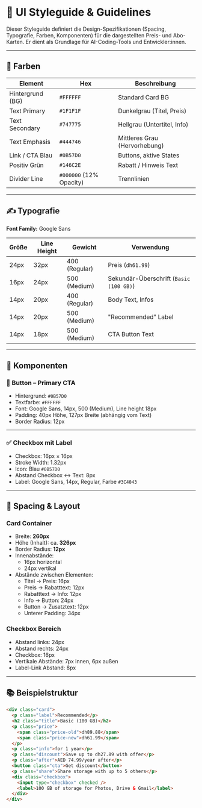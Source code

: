 # 📐 UI Styleguide & Guidelines

Dieser Styleguide definiert die Design-Spezifikationen (Spacing, Typografie, Farben, Komponenten) für die dargestellten Preis- und Abo-Karten. Er dient als Grundlage für AI-Coding-Tools und Entwickler:innen.

---

## 🎨 Farben

| Element | Hex | Beschreibung |
| --- | --- | --- |
| Hintergrund (BG) | `#FFFFFF` | Standard Card BG |
| Text Primary | `#1F1F1F` | Dunkelgrau (Titel, Preis) |
| Text Secondary | `#747775` | Hellgrau (Untertitel, Info) |
| Text Emphasis | `#444746` | Mittleres Grau (Hervorhebung) |
| Link / CTA Blau | `#0B57D0` | Buttons, aktive States |
| Positiv Grün | `#146C2E` | Rabatt / Hinweis Text |
| Divider Line | `#000000` (12% Opacity) | Trennlinien |

---

## ✍️ Typografie

**Font Family:** Google Sans

| Größe | Line Height | Gewicht | Verwendung |
| --- | --- | --- | --- |
| 24px | 32px | 400 (Regular) | Preis (`dh61.99`) |
| 16px | 24px | 500 (Medium) | Sekundär-Überschrift (`Basic (100 GB)`) |
| 14px | 20px | 400 (Regular) | Body Text, Infos |
| 14px | 20px | 500 (Medium) | "Recommended" Label |
| 14px | 18px | 500 (Medium) | CTA Button Text |

---

## 🧩 Komponenten

### 🔵 Button – Primary CTA

- Hintergrund: `#0B57D0`
- Textfarbe: `#FFFFFF`
- Font: Google Sans, 14px, 500 (Medium), Line height 18px
- Padding: 40px Höhe, 127px Breite (abhängig vom Text)
- Border Radius: 12px

---

### ✅ Checkbox mit Label

- Checkbox: 16px × 16px
- Stroke Width: 1.32px
- Icon: Blau `#0B57D0`
- Abstand Checkbox ↔ Text: 8px
- Label: Google Sans, 14px, Regular, Farbe `#3C4043`

---

## 📏 Spacing & Layout

### Card Container

- Breite: **260px**
- Höhe (Inhalt): ca. **326px**
- Border Radius: **12px**
- Innenabstände:
    - 16px horizontal
    - 24px vertikal
- Abstände zwischen Elementen:
    - Titel → Preis: 16px
    - Preis → Rabatttext: 12px
    - Rabatttext → Info: 12px
    - Info → Button: 24px
    - Button → Zusatztext: 12px
    - Unterer Padding: 34px

### Checkbox Bereich

- Abstand links: 24px
- Abstand rechts: 24px
- Checkbox: 16px
- Vertikale Abstände: 7px innen, 6px außen
- Label-Link Abstand: 8px

---

## 📚 Beispielstruktur

```HTML
<div class="card">
  <p class="label">Recommended</p>
  <h2 class="title">Basic (100 GB)</h2>
  <p class="price">
    <span class="price-old">dh89.88</span>
    <span class="price-new">dh61.99</span>
  </p>
  <p class="info">for 1 year</p>
  <p class="discount">Save up to dh27.89 with offer</p>
  <p class="after">AED 74.99/year after</p>
  <button class="cta">Get discount</button>
  <p class="share">Share storage with up to 5 others</p>
  <div class="checkbox">
    <input type="checkbox" checked />
    <label>100 GB of storage for Photos, Drive & Gmail</label>
  </div>
</div>
```
